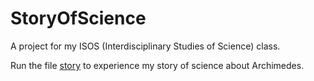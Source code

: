 # StoryOfScience
A project for my ISOS (Interdisciplinary Studies of Science) class. 

Run the file [story](https://github.com/FlyN-Nick/StoryOfScience/blob/main/dist/story/story) to experience my story of science about Archimedes.
